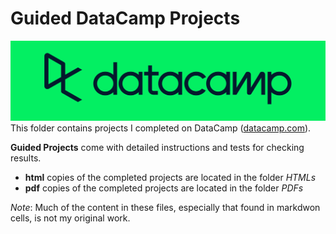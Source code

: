 # Guided DataCamp Projects
![DataCamp Logo](../../../assets/datacamp.png)
This folder contains projects I completed on DataCamp ([datacamp.com](datacamp.com)). 

**Guided Projects** come with detailed instructions and tests for checking results.

- **html** copies of the completed projects are located in the folder *HTMLs*
- **pdf** copies of the completed projects are located in the folder *PDFs*

*Note*: Much of the content in these files, especially that found in markdwon cells, is not my original work. 
